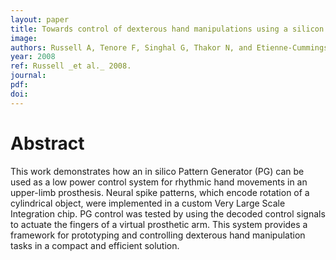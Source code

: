 ```yaml
---
layout: paper
title: Towards control of dexterous hand manipulations using a silicon Pattern Generator
image:
authors: Russell A, Tenore F, Singhal G, Thakor N, and Etienne-Cummings R.
year: 2008
ref: Russell _et al._ 2008.
journal: 
pdf: 
doi: 
---
```


# Abstract
This work demonstrates how an in silico Pattern Generator (PG) can be used as a low power control system for rhythmic hand movements in an upper-limb prosthesis. Neural spike patterns, which encode rotation of a cylindrical object, were implemented in a custom Very Large Scale Integration chip. PG control was tested by using the decoded control signals to actuate the fingers of a virtual prosthetic arm. This system provides a framework for prototyping and controlling dexterous hand manipulation tasks in a compact and efficient solution.

